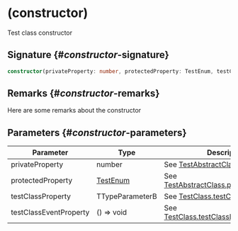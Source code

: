 # (constructor)

Test class constructor

## Signature {#_constructor_-signature}

```typescript
constructor(privateProperty: number, protectedProperty: TestEnum, testClassProperty: TTypeParameterB, testClassEventProperty: () => void);
```

## Remarks {#_constructor_-remarks}

Here are some remarks about the constructor

## Parameters {#_constructor_-parameters}

|  Parameter | Type | Description |
|  --- | --- | --- |
|  privateProperty | number | See [TestAbstractClass](docs/simple-suite-test/testabstractclass-class)<!-- -->'s constructor. |
|  protectedProperty | [TestEnum](docs/simple-suite-test/testenum-enum) | See [TestAbstractClass.protectedProperty](docs/simple-suite-test/testabstractclass-protectedproperty-property)<!-- -->. |
|  testClassProperty | TTypeParameterB | See [TestClass.testClassProperty](docs/simple-suite-test/testclass-testclassproperty-property)<!-- -->. |
|  testClassEventProperty | () =&gt; void | See [TestClass.testClassEventProperty](docs/simple-suite-test/testclass-testclasseventproperty-property)<!-- -->. |